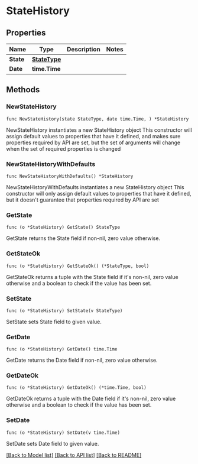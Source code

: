 # StateHistory

## Properties

Name | Type | Description | Notes
------------ | ------------- | ------------- | -------------
**State** | [**StateType**](StateType.md) |  | 
**Date** | **time.Time** |  | 

## Methods

### NewStateHistory

`func NewStateHistory(state StateType, date time.Time, ) *StateHistory`

NewStateHistory instantiates a new StateHistory object
This constructor will assign default values to properties that have it defined,
and makes sure properties required by API are set, but the set of arguments
will change when the set of required properties is changed

### NewStateHistoryWithDefaults

`func NewStateHistoryWithDefaults() *StateHistory`

NewStateHistoryWithDefaults instantiates a new StateHistory object
This constructor will only assign default values to properties that have it defined,
but it doesn't guarantee that properties required by API are set

### GetState

`func (o *StateHistory) GetState() StateType`

GetState returns the State field if non-nil, zero value otherwise.

### GetStateOk

`func (o *StateHistory) GetStateOk() (*StateType, bool)`

GetStateOk returns a tuple with the State field if it's non-nil, zero value otherwise
and a boolean to check if the value has been set.

### SetState

`func (o *StateHistory) SetState(v StateType)`

SetState sets State field to given value.


### GetDate

`func (o *StateHistory) GetDate() time.Time`

GetDate returns the Date field if non-nil, zero value otherwise.

### GetDateOk

`func (o *StateHistory) GetDateOk() (*time.Time, bool)`

GetDateOk returns a tuple with the Date field if it's non-nil, zero value otherwise
and a boolean to check if the value has been set.

### SetDate

`func (o *StateHistory) SetDate(v time.Time)`

SetDate sets Date field to given value.



[[Back to Model list]](../README.md#documentation-for-models) [[Back to API list]](../README.md#documentation-for-api-endpoints) [[Back to README]](../README.md)


